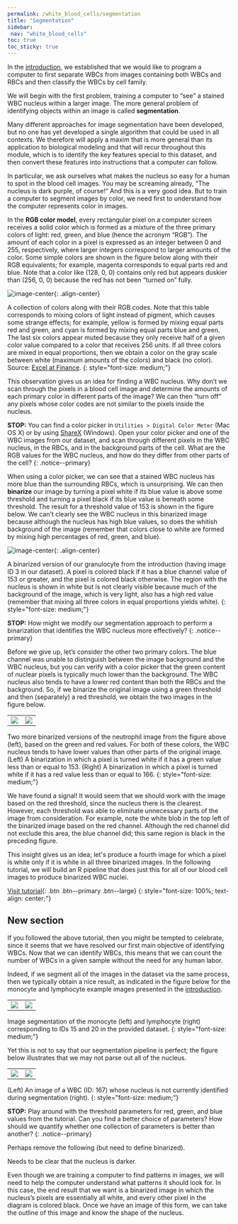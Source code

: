 ```yaml
---
permalink: /white_blood_cells/segmentation
title: "Segmentation"
sidebar:
 nav: "white_blood_cells"
toc: true
toc_sticky: true
---
```


In the [introduction](home), we established that we would like to program a computer to first separate WBCs from images containing both WBCs and RBCs and then classify the WBCs by cell family.

We will begin with the first problem, training a computer to “see” a stained WBC nucleus within a larger image. The more general problem of identifying objects within an image is called **segmentation**.

Many different approaches for image segmentation have been developed, but no one has yet developed a single algorithm that could be used in all contexts. We therefore will apply a maxim that is more general than its application to biological modeling and that will recur throughout this module, which is to identify the key features special to this dataset, and then convert these features into instructions that a computer can follow.

In particular, we ask ourselves what makes the nucleus so easy for a human to spot in the blood cell images. You may be screaming already, “The nucleus is dark purple, of course!” And this is a very good idea. But to train a computer to segment images by color, we need first to understand how the computer represents color in images.

In the **RGB color model**, every rectangular pixel on a computer screen receives a solid color which is formed as a mixture of the three primary colors of light: red, green, and blue (hence the acronym “RGB”). The amount of each color in a pixel is expressed as an integer between 0 and 255, respectively, where larger integers correspond to larger amounts of the color. Some simple colors are shown in the figure below along with their RGB equivalents; for example, magenta corresponds to equal parts red and blue. Note that a color like (128, 0, 0) contains only red but appears duskier than (256, 0, 0) because the red has not been “turned on” fully.

![image-center](../assets/images/RGB_color_chart.png){: .align-center}

A collection of colors along with their RGB codes. Note that this table corresponds to mixing colors of light instead of pigment, which causes some strange effects; for example, yellow is formed by mixing equal parts red and green, and cyan is formed by mixing equal parts blue and green. The last six colors appear muted because they only receive half of a given color value compared to a color that receives 256 units. If all three colors are mixed in equal proportions, then we obtain a color on the gray scale between white (maximum amounts of the colors) and black (no color). Source: <a href="https://excelatfinance.com/xlf/xlf-colors-1.php" target="_blank">Excel at Finance</a>.
{: style="font-size: medium;"}

This observation gives us an idea for finding a WBC nucleus. Why don’t we scan through the pixels in a blood cell image and determine the amounts of each primary color in different parts of the image? We can then “turn off” any pixels whose color codes are not similar to the pixels inside the nucleus.

**STOP:** You can find a color picker in `Utilities > Digital Color Meter` (Mac OS X) or by using <a href="https://getsharex.com" target="_blank">ShareX</a> (Windows). Open your color picker and one of the WBC images from our dataset, and scan through different pixels in the WBC nucleus, in the RBCs, and in the background parts of the cell. What are the RGB values for the WBC nucleus, and how do they differ from other parts of the cell?
{: .notice--primary}

When using a color picker, we can see that a stained WBC nucleus has more blue than the surrounding RBCs, which is unsurprising. We can then **binarize** our image by turning a pixel white if its blue value is above some threshold and turning a pixel black if its blue value is beneath some threshold. The result for a threshold value of 153 is shown in the figure below. We can’t clearly see the WBC nucleus in this binarized image because although the nucleus has high blue values, so does the whitish background of the image (remember that colors close to white are formed by mixing high percentages of red, green, and blue).

![image-center](../assets/images/neutrophil_binarized_blue.png){: .align-center}

A binarized version of our granulocyte from the introduction (having image ID 3 in our dataset). A pixel is colored black if it has a blue channel value of 153 or greater, and the pixel is colored black otherwise. The region with the nucleus is shown in white but is not clearly visible because much of the background of the image, which is very light, also has a high red value (remember that mixing all three colors in equal proportions yields white).
{: style="font-size: medium;"}

**STOP:** How might we modify our segmentation approach to perform a binarization that identifies the WBC nucleus more effectively?
{: .notice--primary}

Before we give up, let’s consider the other two primary colors. The blue channel was unable to distinguish between the image background and the WBC nucleus, but you can verify with a color picker that the green content of nuclear pixels is typically much lower than the background. The WBC nucleus also tends to have a lower red content than both the RBCs and the background. So, if we binarize the original image using a green threshold and then (separately) a red threshold, we obtain the two images in the figure below.

<table>
<tr>
    <td><img src="../assets/images/neutrophil_binarized_green.png"></td>
    <td><img src="../assets/images/neutrophil_binarized_red.png"></td>
</tr>
</table>

Two more binarized versions of the neutrophil image from the figure above (left), based on the green and red values. For both of these colors, the WBC nucleus tends to have lower values than other parts of the original image. (Left) A binarization in which a pixel is turned white if it has a green value less than or equal to 153. (Right) A binarization in which a pixel is turned white if it has a red value less than or equal to 166.
{: style="font-size: medium;"}

We have found a signal! It would seem that we should work with the image based on the red threshold, since the nucleus there is the clearest. However, each threshold was able to eliminate unnecessary parts of the image from consideration. For example, note the white blob in the top left of the binarized image based on the red channel. Although the red channel did not exclude this area, the blue channel did; this same region is black in the preceding figure.

This insight gives us an idea; let's produce a fourth image for which a pixel is white only if it is white in all three binarized images. In the following tutorial, we will build an R pipeline that does just this for all of our blood cell images to produce binarized WBC nuclei.

[Visit tutorial](tutorial_nuclear_segmentation){: .btn .btn--primary .btn--large}
{: style="font-size: 100%; text-align: center;"}

## New section

If you followed the above tutorial, then you might be tempted to celebrate, since it seems that we have resolved our first main objective of identifying WBCs. Now that we can identify WBCs, this means that we can count the number of WBCs in a given sample without the need for any human labor.

Indeed, if we segment all of the images in the dataset via the same process, then we typically obtain a nice result, as indicated in the figure below for the monocyte and lymphocyte example images presented in the [introduction](home).

<table>
<tr>
    <td><img src="../assets/images/monocyte_binarized.png"></td>
    <td><img src="../assets/images/lymphocyte_binarized.png"></td>
</tr>
</table>

Image segmentation of the monocyte (left) and lymphocyte (right) corresponding to IDs 15 and 20 in the provided dataset.
{: style="font-size: medium;"}

Yet this is not to say that our segmentation pipeline is perfect; the figure below illustrates that we may not parse out all of the nucleus.

<table>
<tr>
    <td><img src="../assets/images/WBC_167.png"></td>
    <td><img src="../assets/images/WBC_167_segmentation.png"></td>
</tr>
</table>

(Left) An image of a WBC (ID: 167) whose nucleus is not currently identified during segmentation (right).
{: style="font-size: medium;"}


**STOP:** Play around with the threshold parameters for red, green, and blue values from the tutorial. Can you find a better choice of parameters? How should we quantify whether one collection of parameters is better than another?
{: .notice--primary}

<!--
Exercise: local search and parameter estimation -- tie back to previous modules.
-->

Perhaps remove the following (but need to define binarized).

Needs to be clear that the nucleus is darker.

Even though we are training a computer to find patterns in images, we will need to help the computer understand what patterns it should look for. In this case, the end result that we want is a binarized image in which the nucleus’s pixels are essentially all white, and every other pixel in the diagram is colored black. Once we have an image of this form, we can take the outline of this image and know the shape of the nucleus.
